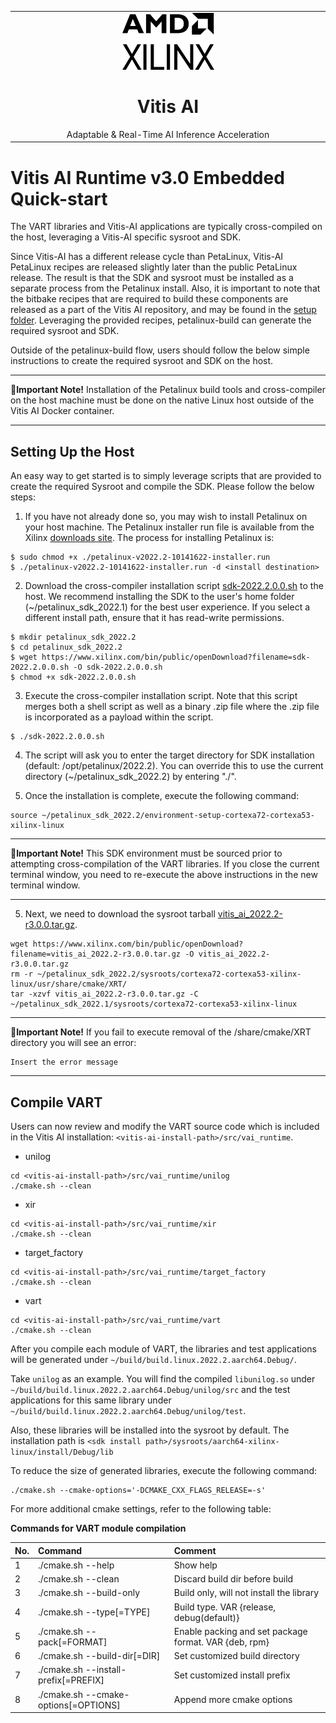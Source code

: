 ﻿<table class="sphinxhide">
 <tr>
   <td align="center"><img src="https://raw.githubusercontent.com/Xilinx/Image-Collateral/main/xilinx-logo.png" width="30%"/><h1>Vitis AI</h1><h0>Adaptable & Real-Time AI Inference Acceleration</h0>
   </td>
 </tr>
</table>

# Vitis AI Runtime v3.0 Embedded Quick-start
 
The VART libraries and Vitis-AI applications are typically cross-compiled on the host, leveraging a Vitis-AI specific sysroot and SDK.

Since Vitis-AI has a different release cycle than PetaLinux, Vitis-AI PetaLinux recipes are released slightly later than the public PetaLinux release.  The result is that the SDK and sysroot must be installed as a separate process from the Petalinux install.  Also, it is important to note that the bitbake recipes that are required to build these components are released as a part of the Vitis AI repository, and may be found in the [setup folder](../../../setup/petalinux).  Leveraging the provided recipes, petalinux-build can generate the required sysroot and SDK.

Outside of the petalinux-build flow, users should follow the below simple instructions to create the required sysroot and SDK on the host.

****************
:pushpin:**Important Note!** Installation of the Petalinux build tools and cross-compiler on the host machine must be done on the native Linux host outside of the Vitis AI Docker container.

****************

## Setting Up the Host

An easy way to get started is to simply leverage scripts that are provided to create the required Sysroot and compile the SDK.  Please follow the below steps:

1. If you have not already done so, you may wish to install Petalinux on your host machine.  The Petalinux installer run file is available from the Xilinx [downloads site](https://www.xilinx.com/member/forms/download/xef.html?filename=petalinux-v2022.2-10141622-installer.run).  The process for installing Petalinux is:

```
$ sudo chmod +x ./petalinux-v2022.2-10141622-installer.run
$ ./petalinux-v2022.2-10141622-installer.run -d <install destination>
```

2. Download the cross-compiler installation script [sdk-2022.2.0.0.sh](https://www.xilinx.com/bin/public/openDownload?filename=sdk-2022.2.0.0.sh) to the host.  We recommend installing the SDK to the user's home folder (~/petalinux_sdk_2022.1) for the best user experience.  If you select a different install path, ensure that it has read-write permissions.

```
$ mkdir petalinux_sdk_2022.2
$ cd petalinux_sdk_2022.2
$ wget https://www.xilinx.com/bin/public/openDownload?filename=sdk-2022.2.0.0.sh -O sdk-2022.2.0.0.sh
$ chmod +x sdk-2022.2.0.0.sh
```

3. Execute the cross-compiler installation script.  Note that this script merges both a shell script as well as a binary .zip file where the .zip file is incorporated as a payload within the script.

```
$ ./sdk-2022.2.0.0.sh
```

4. The script will ask you to enter the target directory for SDK installation (default: /opt/petalinux/2022.2).  You can override this to use the current directory (~/petalinux_sdk_2022.2) by entering "./".

5. Once the installation is complete, execute the following command:
```
source ~/petalinux_sdk_2022.2/environment-setup-cortexa72-cortexa53-xilinx-linux
```

****************
:pushpin:**Important Note!** This SDK environment must be sourced prior to attempting cross-compilation of the VART libraries.  If you close the current terminal window, you need to re-execute the above instructions in the new terminal window.

****************

5. Next, we need to download the sysroot tarball [vitis_ai_2022.2-r3.0.0.tar.gz](https://www.xilinx.com/bin/public/openDownload?filename=vitis_ai_2022.2-r3.0.0.tar.gz).
 
```
wget https://www.xilinx.com/bin/public/openDownload?filename=vitis_ai_2022.2-r3.0.0.tar.gz -O vitis_ai_2022.2-r3.0.0.tar.gz
rm -r ~/petalinux_sdk_2022.2/sysroots/cortexa72-cortexa53-xilinx-linux/usr/share/cmake/XRT/
tar -xzvf vitis_ai_2022.2-r3.0.0.tar.gz -C ~/petalinux_sdk_2022.1/sysroots/cortexa72-cortexa53-xilinx-linux
```

****************
:pushpin:**Important Note!** If you fail to execute removal of the /share/cmake/XRT directory you will see an error:

```
Insert the error message 
```
****************

## Compile VART 
Users can now review and modify the VART source code which is included in the Vitis AI installation: `<vitis-ai-install-path>/src/vai_runtime`.  

* unilog
```
cd <vitis-ai-install-path>/src/vai_runtime/unilog
./cmake.sh --clean
```
* xir
```
cd <vitis-ai-install-path>/src/vai_runtime/xir
./cmake.sh --clean
```
* target_factory
```
cd <vitis-ai-install-path>/src/vai_runtime/target_factory
./cmake.sh --clean
```
* vart
```
cd <vitis-ai-install-path>/src/vai_runtime/vart
./cmake.sh --clean
```
After you compile each module of VART, the libraries and test applications will be generated under `~/build/build.linux.2022.2.aarch64.Debug/`.

Take `unilog` as an example.  You will find the compiled `libunilog.so` under `~/build/build.linux.2022.2.aarch64.Debug/unilog/src` and the test applications for this same library under `~/build/build.linux.2022.2.aarch64.Debug/unilog/test`. 

Also, these libraries will be installed into the sysroot by default. The installation path is `<sdk install path>/sysroots/aarch64-xilinx-linux/install/Debug/lib`

To reduce the size of generated libraries, execute the following command:
```
./cmake.sh --cmake-options='-DCMAKE_CXX_FLAGS_RELEASE=-s'
```

For more additional cmake settings, refer to the following table:

<b> Commands for VART module compilation </b>
 
| No\. | Command                  | Comment                                                      |
| :--- | :----------------------- | :----------------------------------------------------------- |
| 1    | ./cmake.sh --help        | Show help                              |
| 2    | ./cmake.sh --clean       | Discard build dir before build                              |
| 3    | ./cmake.sh --build-only  | Build only, will not install the library                  |
| 4    | ./cmake.sh --type[=TYPE] | Build type. VAR {release, debug(default)}            |
| 5    | ./cmake.sh --pack[=FORMAT]           | Enable packing and set package format. VAR {deb, rpm}         |
| 6    | ./cmake.sh --build-dir[=DIR]           | Set customized build directory    |
| 7    | ./cmake.sh --install-prefix[=PREFIX]   | Set customized install prefix         |
| 8    | ./cmake.sh --cmake-options[=OPTIONS]   | Append more cmake options        |
